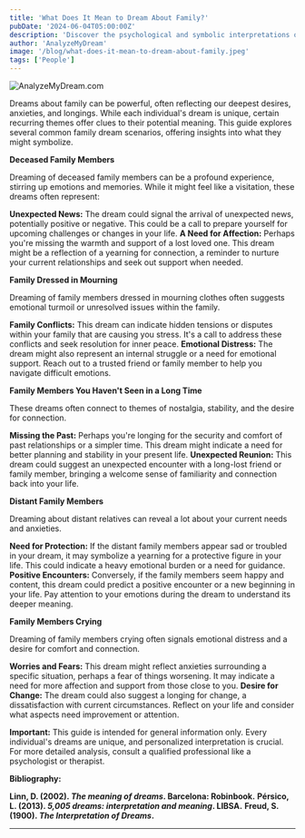 ```yaml
---
title: 'What Does It Mean to Dream About Family?'
pubDate: '2024-06-04T05:00:00Z'
description: 'Discover the psychological and symbolic interpretations of dreams about family, whether they are deceased, distant, or crying.'
author: 'AnalyzeMyDream'
image: '/blog/what-does-it-mean-to-dream-about-family.jpeg'
tags: ['People']
---
```


![AnalyzeMyDream.com](/blog/what-does-it-mean-to-dream-about-family.jpeg)


Dreams about family can be powerful, often reflecting our deepest desires, anxieties, and longings. While each individual's dream is unique, certain recurring themes offer clues to their potential meaning. This guide explores several common family dream scenarios, offering insights into what they might symbolize.

**Deceased Family Members**

Dreaming of deceased family members can be a profound experience, stirring up emotions and memories. While it might feel like a visitation, these dreams often represent:

**Unexpected News:** The dream could signal the arrival of unexpected news, potentially positive or negative. This could be a call to prepare yourself for upcoming challenges or changes in your life.
**A Need for Affection:**  Perhaps you're missing the warmth and support of a lost loved one. This dream might be a reflection of a yearning for connection, a reminder to nurture your current relationships and seek out support when needed.

**Family Dressed in Mourning**

Dreaming of family members dressed in mourning clothes often suggests emotional turmoil or unresolved issues within the family.

**Family Conflicts:** This dream can indicate hidden tensions or disputes within your family that are causing you stress. It's a call to address these conflicts and seek resolution for inner peace.
**Emotional Distress:** The dream might also represent an internal struggle or a need for emotional support. Reach out to a trusted friend or family member to help you navigate difficult emotions.

**Family Members You Haven't Seen in a Long Time**

These dreams often connect to themes of nostalgia, stability, and the desire for connection. 

**Missing the Past:**  Perhaps you're longing for the security and comfort of past relationships or a simpler time. This dream might indicate a need for better planning and stability in your present life.
**Unexpected Reunion:**  This dream could suggest an unexpected encounter with a long-lost friend or family member, bringing a welcome sense of familiarity and connection back into your life.

**Distant Family Members**

Dreaming about distant relatives can reveal a lot about your current needs and anxieties.

**Need for Protection:** If the distant family members appear sad or troubled in your dream, it may symbolize a yearning for a protective figure in your life. This could indicate a heavy emotional burden or a need for guidance.
**Positive Encounters:**  Conversely, if the family members seem happy and content, this dream could predict a positive encounter or a new beginning in your life. Pay attention to your emotions during the dream to understand its deeper meaning.

**Family Members Crying**

Dreaming of family members crying often signals emotional distress and a desire for comfort and connection.

**Worries and Fears:** This dream might reflect anxieties surrounding a specific situation, perhaps a fear of things worsening. It may indicate a need for more affection and support from those close to you.
**Desire for Change:** The dream could also suggest a longing for change, a dissatisfaction with current circumstances. Reflect on your life and consider what aspects need improvement or attention.

**Important:** This guide is intended for general information only. Every individual's dreams are unique, and personalized interpretation is crucial. For more detailed analysis, consult a qualified professional like a psychologist or therapist. 

**Bibliography:**

**Linn, D. (2002). *The meaning of dreams*. Barcelona: Robinbook.**
**Pérsico, L. (2013). *5,005 dreams: interpretation and meaning*. LIBSA.**
**Freud, S. (1900). *The Interpretation of Dreams*.**

---
